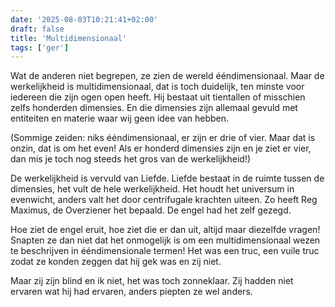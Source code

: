 ```yaml
---
date: '2025-08-03T10:21:41+02:00'
draft: false
title: 'Multidimensionaal'
tags: ['ger']
---
```


Wat de anderen niet begrepen, ze zien de wereld ééndimensionaal. Maar de werkelijkheid is multidimensionaal, dat is toch duidelijk, ten minste voor iedereen die zijn ogen open heeft. Hij bestaat uit tientallen of misschien zelfs honderden dimensies. En die dimensies zijn allemaal gevuld met entiteiten en materie waar wij geen idee van hebben.

(Sommige zeiden: niks ééndimensionaal, er zijn er drie of vier. Maar dat is onzin, dat is om het even! Als er honderd dimensies zijn en je ziet er vier, dan mis je toch nog steeds het gros van de werkelijkheid!)

De werkelijkheid is vervuld van Liefde. Liefde bestaat in de ruimte tussen de dimensies, het vult de hele werkelijkheid. Het houdt het universum in evenwicht, anders valt het door centrifugale krachten uiteen. Zo heeft Reg Maximus, de Overziener het bepaald. De engel had het zelf gezegd.

Hoe ziet de engel eruit, hoe ziet die er dan uit, altijd maar diezelfde vragen! Snapten ze dan niet dat het onmogelijk is om een multidimensionaal wezen te beschrijven in ééndimensionale termen! Het was een truc, een vuile truc zodat ze konden zeggen dat hij gek was en zij niet. 

Maar zij zijn blind en ik niet, het was toch zonneklaar. Zij hadden niet ervaren wat hij had ervaren, anders piepten ze wel anders.
